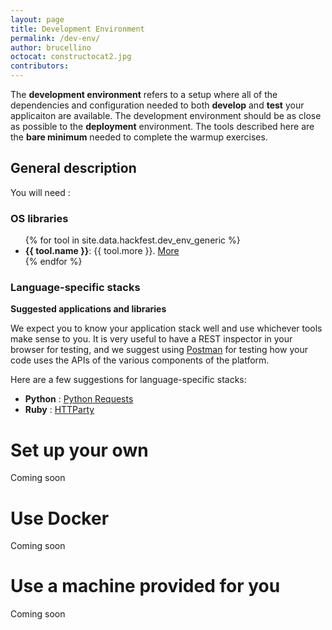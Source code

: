 ```yaml
---
layout: page
title: Development Environment
permalink: /dev-env/
author: brucellino
octocat: constructocat2.jpg
contributors:
---
```


The **development environment** refers to a setup where all of the dependencies and configuration needed to both **develop** and **test** your applicaiton are available. The development environment should be as close as possible to the **deployment** environment. The tools described here are the **bare minimum** needed to complete the warmup exercises.

## General description

You will need :

### OS libraries

<ul>
{% for tool in site.data.hackfest.dev_env_generic %}
<li>
  <span class="devicons devicons-{{ tool.icon }}" style="font-size: 2em;"></span><strong>{{ tool.name }}</strong>: {{ tool.more }}.
  <a href="{{ tool.link.url }}" class="btn btn-small">More</a>
</li>
{% endfor %}
</ul>

### Language-specific stacks

**Suggested applications and libraries**

We expect you to know your application stack well and use whichever tools make sense to you. It is very useful to have a REST inspector in your browser for testing, and we suggest using [Postman](https://www.getpostman.com/) for testing how your code uses the APIs of the various components of the platform.



Here are a few suggestions for language-specific stacks:


  * <span class="devicons devicons-python"></span>**Python** : [Python Requests](http://docs.python-requests.org/en/master/)
  * <span class="devicons devicons-ruby"></span>**Ruby** : [HTTParty](http://johnnunemaker.com/httparty/)



# Set up your own

<span class="text-info">Coming soon</span>

# Use Docker

<span class="text-info">Coming soon</span>

# Use a machine provided for you

<span class="text-info">Coming soon</span>
